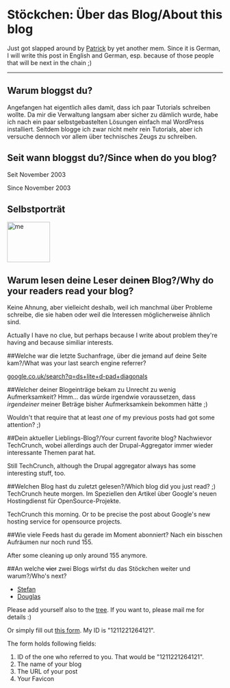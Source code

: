 # Stöckchen: Über das Blog/About this blog

Just got slapped around by [Patrick](http://www.schreiblogade.de/index.php/2006/07/stoeckchen-die-zweite) by yet another mem. Since it is German, I will write this post in English and German, esp. because of those people that will be next in the chain ;)



-------------------------------



## Warum bloggst du?
Angefangen hat eigentlich alles damit, dass ich paar Tutorials schreiben wollte. Da mir die Verwaltung langsam aber sicher zu dämlich wurde, habe ich nach ein paar selbstgebastelten Lösungen einfach mal WordPress installiert. Seitdem blogge ich zwar nicht mehr rein Tutorials, aber ich versuche dennoch vor allem über technisches Zeugs zu schreiben.

## Seit wann bloggst du?/Since when do you blog?
Seit November 2003

Since November 2003

## Selbstporträt
<a href="http://www.flickr.com/photos/zerok/9417503/" title="Photo Sharing"><img src="http://static.flickr.com/7/9417503_4d9274567c_t.jpg" width="100" height="94" alt="me" /></a>

## Warum lesen deine Leser dein<s>en</s> Blog?/Why do your readers read your blog?
Keine Ahnung, aber vielleicht deshalb, weil ich manchmal über Probleme schreibe, die sie haben oder weil die Interessen möglicherweise ähnlich sind.

Actually I have no clue, but perhaps because I write about problem they're having and because similiar interests.

##Welche war die letzte Suchanfrage, über die jemand auf deine Seite kam?/What was your last search engine referrer?

[google.co.uk/search?q=ds+lite+d-pad+diagonals](http://www.google.co.uk/search?q=ds+lite+d-pad+diagonals&hl=en&lr=&start=30&sa=N)

##Welcher deiner Blogeinträge bekam zu Unrecht zu wenig Aufmerksamkeit?
Hmm... das würde irgendwie voraussetzen, dass _irgendeiner_ meiner Beträge bisher Aufmerksamkein bekommen hätte ;)

Wouldn't that require that at least _one_ of my previous posts had got some attention? ;)

##Dein aktueller Lieblings-Blog?/Your current favorite blog?
Nachwievor TechCrunch, wobei allerdings auch der Drupal-Aggregator immer wieder interessante Themen parat hat.

Still TechCrunch, although the Drupal aggregator always has some interesting stuff, too.

##Welchen Blog hast du zuletzt gelesen?/Which blog did you just read? ;)
TechCrunch heute morgen. Im Speziellen den Artikel über Google's neuen Hostingdienst für OpenSource-Projekte.

TechCrunch this morning. Or to be precise the post about Google's new hosting service for opensource projects.

##Wie viele Feeds hast du gerade im Moment abonniert?
Nach ein bisschen Aufräumen nur noch rund 155.

After some cleaning up only around 155 anymore.

##An welche <s>vier</s> zwei Blogs wirfst du das Stöckchen weiter und warum?/Who's next?
* [Stefan](http://www.leftontheweb.com/)
* [Douglas](http://www.webmacster87.info/)

Please add yourself also to the [tree](http://www.donvanone.de/stoeckchentracker/stoeckchentracker.php). If you want to, please mail me for details :) 

Or simply fill out [this form](http://www.donvanone.de/stoeckchentracker/addstoeckchen.php). My ID is "1211221264121".

The form holds following fields: 

1. ID of the one who referred to you. That would be "1211221264121".
2. The name of your blog
3. The URL of your post
4. Your Favicon